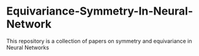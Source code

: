 # Equivariance-Symmetry-In-Neural-Network
This repository is a collection of papers on symmetry and equivariance in Neural Networks
